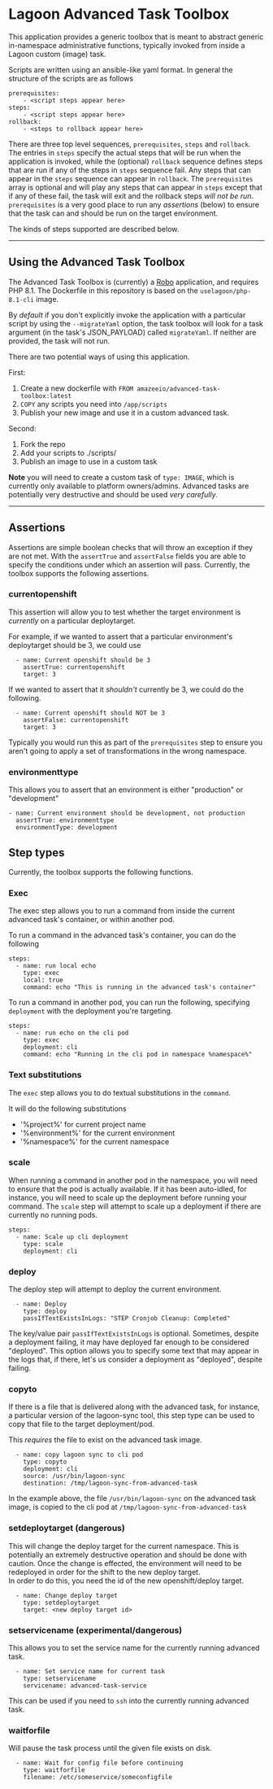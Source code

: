 # Lagoon Advanced Task Toolbox

This application provides a generic toolbox that is meant to abstract generic in-namespace administrative functions, typically invoked from inside a Lagoon custom (image) task.

Scripts are written using an ansible-like yaml format. In general the structure of the scripts are as follows
```
prerequisites:
    - <script steps appear here>
steps:
    - <script steps appear here>
rollback:
    - <steps to rollback appear here>
```
There are three top level sequences, `prerequisites`, `steps` and `rollback`.
The entries in `steps` specify the actual steps that will be run when the application is invoked, while the (optional) `rollback` sequence defines steps that are run if any of the steps in `steps` sequence fail.
Any steps that can appear in the `steps` sequence can appear in `rollback`.
The `prerequisites` array is optional and will play any steps that can appear in `steps` except that if any of these fail,
the task will exit and the rollback steps *will not be run*. 
`prerequisites` is a very good place to run any *assertions* (below) to ensure that the task can and should be run on the target environment.  

The kinds of steps supported are described below.

---
## Using the Advanced Task Toolbox

The Advanced Task Toolbox is (currently) a [Robo](https://robo.li/) application, and requires PHP 8.1.
The Dockerfile in this repository is based on the `uselagoon/php-8.1-cli` image.

By _default_ if you don't explicitly invoke the application with a particular script by using the `--migrateYaml` option,
the task toolbox will look for a task argument (in the task's JSON_PAYLOAD) called `migrateYaml`.
If neither are provided, the task will not run.

There are two potential ways of using this application.

First:
1. Create a new dockerfile with `FROM amazeeio/advanced-task-toolbox:latest`
2. `COPY` any scripts you need into `/app/scripts`
3. Publish your new image and use it in a custom advanced task.

Second:
1. Fork the repo
2. Add your scripts to ./scripts/
3. Publish an image to use in a custom task 


**Note** you will need to create a custom task of `type: IMAGE`, which is currently only available to platform owners/admins.
Advanced tasks are potentially very destructive and should be used _very carefully_.

***

## Assertions

Assertions are simple boolean checks that will throw an exception if they are not met.
With the `assertTrue` and `assertFalse` fields you are able to specify the conditions under which an assertion will pass.
Currently, the toolbox supports the following assertions.

### currentopenshift

This assertion will allow you to test whether the target environment is _currently_ on a particular deploytarget.

For example, if we wanted to assert that a particular environment's deploytarget should be 3, we could use

```
  - name: Current openshift should be 3
    assertTrue: currentopenshift
    target: 3
```

If we wanted to assert that it _shouldn't_ currently be 3, we could do the following.

```
  - name: Current openshift should NOT be 3
    assertFalse: currentopenshift
    target: 3
```

Typically you would run this as part of the `prerequisites` step to ensure you aren't going to apply a set of transformations in the wrong namespace.

### environmenttype

This allows you to assert that an environment is either "production" or "development"

```
- name: Current environment should be development, not production
  assertTrue: environmenttype
  environmentType: development
```


## Step types

Currently, the toolbox supports the following functions.

### Exec

The exec step allows you to run a command from inside the current advanced task's container, or within another pod.

To run a command in the advanced task's container, you can do the following
```
steps:
  - name: run local echo
    type: exec
    local: true
    command: echo "This is running in the advanced task's container"
```

To run a command in another pod, you can run the following, specifying `deployment` with the deployment you're targeting.
```
steps:
  - name: run echo on the cli pod
    type: exec
    deployment: cli
    command: echo "Running in the cli pod in namespace %namespace%"
```
### Text substitutions
The `exec` step allows you to do textual substitutions in the `command`.

It will do the following substitutions
* '%project%' for current project name
* '%environment%' for the current environment
* '%namespace%' for the current namespace


### scale

When running a command in another pod in the namespace, you will need to ensure that the pod is actually available.
If it has been auto-idled, for instance, you will need to scale up the deployment before running your command.
The `scale` step will attempt to scale up a deployment if there are currently no running pods.
```
steps:
  - name: Scale up cli deployment
    type: scale
    deployment: cli
```

### deploy

The deploy step will attempt to deploy the current environment.

```
  - name: Deploy
    type: deploy
    passIfTextExistsInLogs: "STEP Cronjob Cleanup: Completed"
```

The key/value pair `passIfTextExistsInLogs` is optional. Sometimes, despite a deployment failing, it may have deployed far enough to be considered "deployed".
This option allows you to specify some text that may appear in the logs that, if there, let's us consider a deployment as "deployed", despite failing.

### copyto

If there is a file that is delivered along with the advanced task,
for instance, a particular version of the lagoon-sync tool,
this step type can be used to copy that file to the target deployment/pod.

This _requires_ the file to exist on the advanced task image.

```
  - name: copy lagoon sync to cli pod
    type: copyto
    deployment: cli
    source: /usr/bin/lagoon-sync
    destination: /tmp/lagoon-sync-from-advanced-task
```

In the example above, the file `/usr/bin/lagoon-sync` on the advanced task image,
is copied to the cli pod at `/tmp/lagoon-sync-from-advanced-task`

### setdeploytarget (dangerous)

This will change the deploy target for the current namespace.
This is potentially an extremely destructive operation and should be done with caution.
Once the change is effected, the environment will need to be redeployed in order for the shift to the new deploy target.  
In order to do this, you need the id of the new openshift/deploy target.

```
  - name: Change deploy target
    type: setdeploytarget
    target: <new deploy target id>
```


### setservicename (experimental/dangerous)

This allows you to set the service name for the currently running advanced task.
```
  - name: Set service name for current task
    type: setservicename
    servicename: advanced-task-service
```
This can be used if you need to `ssh` into the currently running advanced task.

### waitforfile

Will pause the task process until the given file exists on disk.

```
  - name: Wait for config file before continuing
    type: waitforfile
    filename: /etc/someservice/someconfigfile
```
